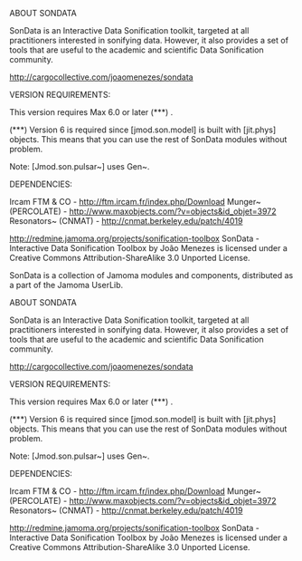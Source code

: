 ABOUT SONDATA

SonData is an Interactive Data Sonification toolkit, targeted at all practitioners interested in sonifying data. However, it also provides a set of tools that are useful to the academic and scientific Data Sonification community.

http://cargocollective.com/joaomenezes/sondata


VERSION REQUIREMENTS:

This version requires Max 6.0 or later (***) .

(***) Version 6 is required since [jmod.son.model] is built with [jit.phys] objects. This means
that you can use the rest of SonData modules without problem.

Note: [Jmod.son.pulsar~] uses Gen~.

DEPENDENCIES:

Ircam FTM & CO - http://ftm.ircam.fr/index.php/Download
Munger~ (PERCOLATE) - http://www.maxobjects.com/?v=objects&id_objet=3972
Resonators~ (CNMAT) - http://cnmat.berkeley.edu/patch/4019


http://redmine.jamoma.org/projects/sonification-toolbox
SonData - Interactive Data Sonification Toolbox by João Menezes is licensed under a Creative Commons Attribution-ShareAlike 3.0 Unported License.


SonData is a collection of Jamoma modules and components, distributed as a part of the Jamoma UserLib.

ABOUT SONDATA

SonData is an Interactive Data Sonification toolkit, targeted at all practitioners interested in sonifying data. However, it also provides a set of tools that are useful to the academic and scientific Data Sonification community.

http://cargocollective.com/joaomenezes/sondata


VERSION REQUIREMENTS:

This version requires Max 6.0 or later (***) .

(***) Version 6 is required since [jmod.son.model] is built with [jit.phys] objects. This means
that you can use the rest of SonData modules without problem.

Note: [Jmod.son.pulsar~] uses Gen~.

DEPENDENCIES:

Ircam FTM & CO - http://ftm.ircam.fr/index.php/Download
Munger~ (PERCOLATE) - http://www.maxobjects.com/?v=objects&id_objet=3972
Resonators~ (CNMAT) - http://cnmat.berkeley.edu/patch/4019


http://redmine.jamoma.org/projects/sonification-toolbox
SonData - Interactive Data Sonification Toolbox by João Menezes is licensed under a Creative Commons Attribution-ShareAlike 3.0 Unported License.
